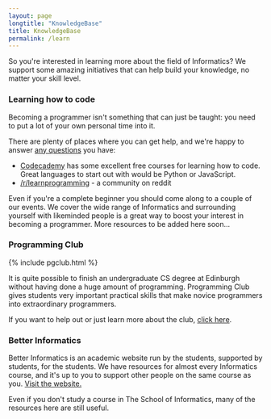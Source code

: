 ```yaml
---
layout: page
longtitle: "KnowledgeBase"
title: KnowledgeBase
permalink: /learn
---
```


So you're interested in learning more about the field of Informatics? We support some amazing initiatives that can help build your knowledge, no matter your skill level.

### Learning how to code

Becoming a programmer isn't something that can just be taught: you need to put a lot of your own personal time into it.

There are plenty of places where you can get help, and we're happy to answer [any questions](/community) you have:

- [Codecademy](https://www.codecademy.com/) has some excellent free courses for learning how to code. Great languages to start out with would be Python or JavaScript.
- [/r/learnprogramming](https://www.reddit.com/r/learnprogramming/comments/61oly8/new_read_me_first/) - a community on reddit

Even if you're a complete beginner you should come along to a couple of our events. We cover the wide range of Informatics and surrounding yourself with likeminded people is a great way to boost your interest in becoming a programmer. More resources to be added here soon...

### Programming Club

{% include pgclub.html %}

It is quite possible to finish an undergraduate CS degree at Edinburgh without having done a huge amount of programming. Programming Club gives students very important practical skills that make novice programmers into extraordinary programmers.

If you want to help out or just learn more about the club, [click here](/pgclub).

### Better Informatics

Better Informatics is an academic website run by the students, supported by students, for the students. We have resources for almost every Informatics course, and it's up to you to support other people on the same course as you. [Visit the website.](https://betterinformatics.com)

Even if you don't study a course in The School of Informatics, many of the resources here are still useful.
